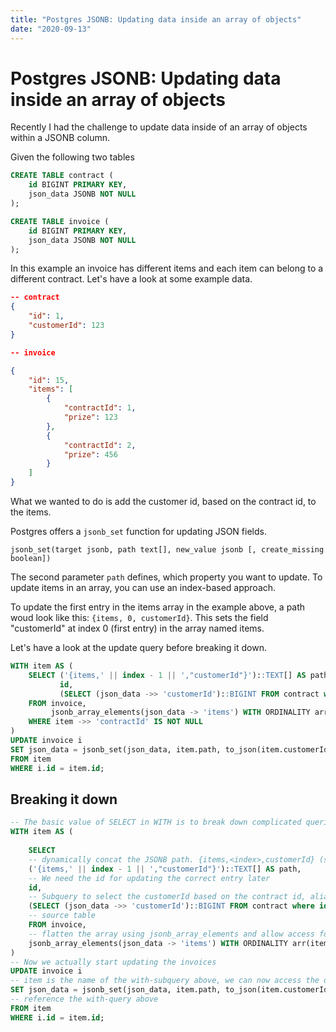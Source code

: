 ```yaml
---
title: "Postgres JSONB: Updating data inside an array of objects"
date: "2020-09-13"
---
```


# Postgres JSONB: Updating data inside an array of objects

Recently I had the challenge to update data inside of an array of objects within a JSONB column.

Given the following two tables

```sql
CREATE TABLE contract (
    id BIGINT PRIMARY KEY,
    json_data JSONB NOT NULL
);

CREATE TABLE invoice (
    id BIGINT PRIMARY KEY,
    json_data JSONB NOT NULL
);
```

In this example an invoice has different items and each item can belong to a different contract.
Let's have a look at some example data.

```json
-- contract
{
    "id": 1,
    "customerId": 123
}

-- invoice

{
    "id": 15,
    "items": [
        {
            "contractId": 1,
            "prize": 123
        },
        {
            "contractId": 2,
            "prize": 456
        }
    ]
}
```

What we wanted to do is add the customer id, based on the contract id, to the items.

Postgres offers a `jsonb_set` function for updating JSON fields.

`jsonb_set(target jsonb, path text[], new_value jsonb [, create_missing boolean])`

The second parameter `path` defines, which property you want to update.
To update items in an array, you can use an index-based approach.

To update the first entry in the items array in the example above, a path woud look like this: `{items, 0, customerId}`.
This sets the field "customerId" at index 0 (first entry) in the array named items.

Let's have a look at the update query before breaking it down.

```sql 
WITH item AS (
    SELECT ('{items,' || index - 1 || ',"customerId"}')::TEXT[] AS path,
           id,
           (SELECT (json_data ->> 'customerId')::BIGINT FROM contract where id = (item ->> 'contractId')::BIGINT ) AS customerId
    FROM invoice,
         jsonb_array_elements(json_data -> 'items') WITH ORDINALITY arr(item, index)
    WHERE item ->> 'contractId' IS NOT NULL
)
UPDATE invoice i
SET json_data = jsonb_set(json_data, item.path, to_json(item.customerId)::JSONB)
FROM item
WHERE i.id = item.id;
```

## Breaking it down

```sql
-- The basic value of SELECT in WITH is to break down complicated queries into simpler parts. 
WITH item AS (
    
    SELECT 
    -- dynamically concat the JSONB path. {items,<index>,customerId} (sets the field custmerId in the array named items at the index number), aliased as path for easier reference
    ('{items,' || index - 1 || ',"customerId"}')::TEXT[] AS path,
    -- We need the id for updating the correct entry later
    id,
    -- Subquery to select the customerId based on the contract id, aliased as customerId for easier reference
    (SELECT (json_data ->> 'customerId')::BIGINT FROM contract where id = (item ->> 'contractId')::BIGINT ) AS customerId
    -- source table
    FROM invoice,
    -- flatten the array using jsonb_array_elements and allow access for both, the item itself (so you can access the properties of the item object) and the index using WITH ORDINALITY 
    jsonb_array_elements(json_data -> 'items') WITH ORDINALITY arr(item, index)
)
-- Now we actually start updating the invoices
UPDATE invoice i
-- item is the name of the with-subquery above, we can now access the dynamically built path and selected customer id
SET json_data = jsonb_set(json_data, item.path, to_json(item.customerId)::JSONB)
-- reference the with-query above
FROM item
WHERE i.id = item.id;
```
